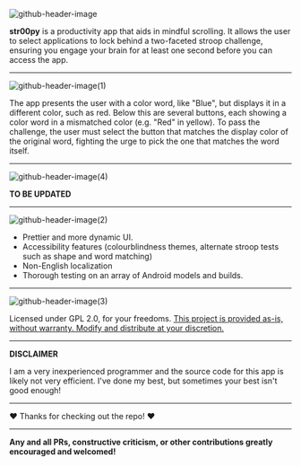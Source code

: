 ![github-header-image](https://github.com/user-attachments/assets/8ca57ee7-ef45-40fe-9781-7e387d56a016)

**str00py** is a productivity app that aids in mindful scrolling. It allows the user to select applications to lock behind a two-faceted stroop challenge, ensuring you engage your brain for at least one second before you can access the app.

---

![github-header-image(1)](https://github.com/user-attachments/assets/0bab1a11-382c-4b8c-9dea-e5956b64e4e0)

The app presents the user with a color word, like "Blue", but displays it in a different color, such as red. Below this are several buttons, each showing a color word in a mismatched color (e.g. "Red" in yellow). To pass the challenge, the user must select the button that matches the display color of the original word, fighting the urge to pick the one that matches the word itself.

---

![github-header-image(4)](https://github.com/user-attachments/assets/8538964d-9252-46f1-9551-b4a6dd7934e8)

**TO BE UPDATED**

---

![github-header-image(2)](https://github.com/user-attachments/assets/f5039233-deea-41e7-ac6e-15d3605ba8c6)

- Prettier and more dynamic UI.
- Accessibility features (colourblindness themes, alternate stroop tests such as shape and word matching)
- Non-English localization
- Thorough testing on an array of Android models and builds.

---

![github-header-image(3)](https://github.com/user-attachments/assets/21bb46c9-1e8c-479d-9ce0-3ca6c53e3bcc)

Licensed under GPL 2.0, for your freedoms.
[This project is provided as-is, without warranty. Modify and distribute at your discretion.](https://www.gnu.org/licenses/old-licenses/gpl-2.0.en.html)

---

**DISCLAIMER**

I am a very inexperienced programmer and the source code for this app is likely not very efficient. I've done my best, but sometimes your best isn't good enough!

---


❤️ Thanks for checking out the repo! ❤️

---

**Any and all PRs, constructive criticism, or other contributions greatly encouraged and welcomed!**
